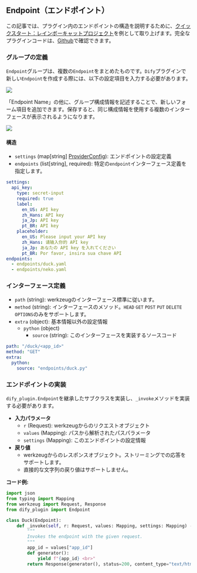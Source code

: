 ## Endpoint（エンドポイント）

この記事では、プラグイン内のエンドポイントの構造を説明するために、[クイックスタート：レインボーキャットプロジェクト](../develop-plugins/extension-plugin.md)を例として取り上げます。完全なプラグインコードは、[Github](https://github.com/langgenius/dify-plugin-sdks/tree/main/python/examples/neko)で確認できます。

### **グループの定義**

`Endpoint`グループは、複数の`Endpoint`をまとめたものです。`Dify`プラグインで新しい`Endpoint`を作成する際には、以下の設定項目を入力する必要があります。

![](https://assets-docs.dify.ai/2024/11/763dbf86e4319591415dc5a1b6948ccb.png)

「Endpoint Name」の他に、グループ構成情報を記述することで、新しいフォーム項目を追加できます。保存すると、同じ構成情報を使用する複数のインターフェースが表示されるようになります。

![](https://assets-docs.dify.ai/2024/11/b778b7093b7df0dc80a476c65ddcbe58.png)

#### **構造**

*   `settings` (map\[string] [ProviderConfig](general-specifications.md#providerconfig)): エンドポイントの設定定義
*   `endpoints` (list\[string], required): 特定の`endpoint`インターフェース定義を指定します。

```yaml
settings:
  api_key:
    type: secret-input
    required: true
    label:
      en_US: API key
      zh_Hans: API key
      ja_Jp: API key
      pt_BR: API key
    placeholder:
      en_US: Please input your API key
      zh_Hans: 请输入你的 API key
      ja_Jp: あなたの API key を入れてください
      pt_BR: Por favor, insira sua chave API
endpoints:
  - endpoints/duck.yaml
  - endpoints/neko.yaml
```

### **インターフェース定義**

*   `path` (string): werkzeugのインターフェース標準に従います。
*   `method` (string): インターフェースのメソッド。`HEAD` `GET` `POST` `PUT` `DELETE` `OPTIONS`のみをサポートします。
*   `extra` (object): 基本情報以外の設定情報
    *   `python` (object)
        *   `source` (string): このインターフェースを実装するソースコード

```yaml
path: "/duck/<app_id>"
method: "GET"
extra:
  python:
    source: "endpoints/duck.py"
```

### エンドポイントの実装

`dify_plugin.Endpoint`を継承したサブクラスを実装し、`_invoke`メソッドを実装する必要があります。

* **入力パラメータ**
  *   `r` (Request): werkzeugからのリクエストオブジェクト
  *   `values` (Mapping): パスから解析されたパスパラメータ
  *   `settings` (Mapping): このエンドポイントの設定情報
* **戻り値**
  *   werkzeugからのレスポンスオブジェクト。ストリーミングでの応答をサポートします。
  *   直接的な文字列の戻り値はサポートしません。

**コード例:**

```python
import json
from typing import Mapping
from werkzeug import Request, Response
from dify_plugin import Endpoint

class Duck(Endpoint):
    def _invoke(self, r: Request, values: Mapping, settings: Mapping) -> Response:
        """
        Invokes the endpoint with the given request.
        """
        app_id = values["app_id"]
        def generator():
            yield f"{app_id} <br>"
        return Response(generator(), status=200, content_type="text/html")
```